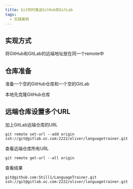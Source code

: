 ```yaml
---
title: Git同时推送GitHub和GitLab
tags: 
  - 实践案例
---
```


## 实现方式

将GitHub和GitLab的远端地址放在同一个remote中

## 仓库准备

准备一个空的GitHub仓库和一个空的GitLab

本地先克隆GitHub仓库

## 远端仓库设置多个URL

加上GitLab远端仓库的URL

<!--more-->

```
git remote set-url --add origin ssh://git@gitlab.oc.com:2222/oliver/languagetrainer.git
```

查看远端仓库所有URL

```
git remote get-url --all origin
```

查看结果

```
git@github.com:Still1/LanguageTrainer.git
ssh://git@gitlab.oc.com:2222/oliver/languagetrainer.git
```

